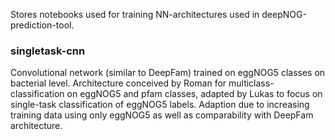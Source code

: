 Stores notebooks used for training NN-architectures used in deepNOG-prediction-tool.

### singletask-cnn

Convolutional network (similar to DeepFam) trained on eggNOG5 classes on bacterial level. Architecture conceived by Roman for multiclass-classification on eggNOG5 and pfam classes, adapted by Lukas to focus on single-task classification of eggNOG5 labels. Adaption due to increasing training data using only eggNOG5 as well as comparability with DeepFam architecture.